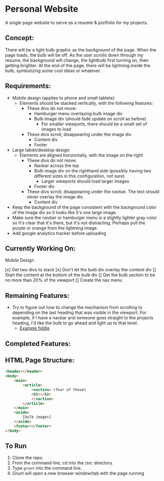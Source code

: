 # Personal Website

A single page website to serve as a resume & portfolio for my projects.

## Concept:

There will be a light bulb graphic as the background of the page. When the page loads, the bulb will be off. As the user scrolls down through my resume, the background will change, the lightbulb first turning on, then getting brighter. At the end of the page, there will be lightning inside the bulb, symbolizing some cool ideas or whatever.

## Requirements:

* Mobile design (applies to phone and small tablets):
  * Elements should be stacked vertically, with the following features:
    * These divs do not move:
      * Hamburger menu overlaying bulb image div
      * Bulb image div (should fade update on scroll as before)
        * For smaller viewports, there should be a small set of images to load
    * These divs scroll, disappearing under the image div
      * Content div
      * Footer
* Large tablet/desktop design:
  * Elements are aligned horizontally, with the image on the right
    * These divs do not move:
      * Navbar across the top
      * Bulb image div on the righthand side (possibly having two different sizes in this configuration, not sure)
        * Larger viewports should load larger images
      * Footer div
    * These divs scroll, disappearing under the navbar. The text should never overlay the image div.
      * Content div
* Keep the background of the page consistent with the background color of the image div so it looks like it's one large image.
* Make sure the navbar or hamburger menu is a slightly lighter gray color so it's clear that it's there, but it's not distracting. Perhaps pull the purple or orange from the lightning image.
* Add google analytics tracker before uploading

## Currently Working On:

Mobile Design

[x] Get two divs to stack
[x] Don't let the bulb div overlay the content div
[] Start the content at the bottom of the bulb div
[] Get the bulb section to be no more than 20% of the viewport
[] Create the nav menu

## Remaining Features:

* Try to figure out how to change the mechanism from scrolling to depending on the last heading that was visible in the viewport. For example, if I have a navbar and someone goes straight to the projects heading, I'd like the bulb to go ahead and light up to that level.
  * [Example fiddle](https://jsfiddle.net/n4pdx/636/)

## Completed Features:


## HTML Page Structure:

```html
<header></header>
<body>
    <main>
        <article>
            <section> (four of these)
            <h2></h2>
            </section>
        </article>
    </main>
    <aside>
        [bulb images]
    </aside>
    <footer></footer>
</body>
```

## To Run

1. Clone the repo.
2. From the command line, cd into the /src directory.
3. Type ```grunt``` into the command line.
4. Grunt will open a new browser window/tab with the page running